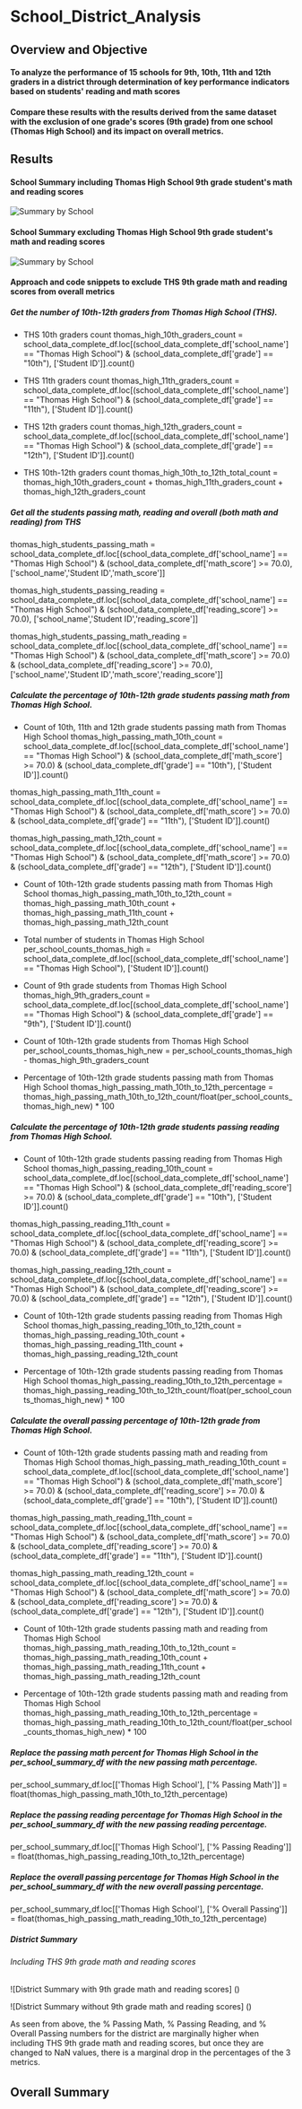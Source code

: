 # School_District_Analysis
## Overview and Objective
#### To analyze the performance of 15 schools for 9th, 10th, 11th and 12th graders in a district through determination of key performance indicators based on students' reading and math scores

#### Compare these results with the results derived from the same dataset with the exclusion of one grade's scores (9th grade) from one school (Thomas High School) and its impact on overall metrics. 

## Results
#### School Summary including Thomas High School 9th grade student's math and reading scores

![Summary by School]( )

#### School Summary excluding Thomas High School 9th grade student's math and reading scores

![Summary by School]( )

#### Approach and code snippets to exclude THS 9th grade math and reading scores from overall metrics

##### Get the number of 10th-12th graders from Thomas High School (THS).

 - THS 10th graders count
thomas_high_10th_graders_count = school_data_complete_df.loc[(school_data_complete_df['school_name'] == "Thomas High School") & (school_data_complete_df['grade'] == "10th"), ['Student ID']].count()

 - THS 11th graders count
thomas_high_11th_graders_count = school_data_complete_df.loc[(school_data_complete_df['school_name'] == "Thomas High School") & (school_data_complete_df['grade'] == "11th"), ['Student ID']].count()

 - THS 12th graders count
thomas_high_12th_graders_count = school_data_complete_df.loc[(school_data_complete_df['school_name'] == "Thomas High School") & (school_data_complete_df['grade'] == "12th"), ['Student ID']].count()

 - THS 10th-12th graders count
thomas_high_10th_to_12th_total_count = thomas_high_10th_graders_count + thomas_high_11th_graders_count + thomas_high_12th_graders_count

##### Get all the students passing math, reading and overall (both math and reading) from THS
thomas_high_students_passing_math = school_data_complete_df.loc[(school_data_complete_df['school_name'] == "Thomas High School") & (school_data_complete_df['math_score'] >= 70.0), ['school_name','Student ID','math_score']]

thomas_high_students_passing_reading = school_data_complete_df.loc[(school_data_complete_df['school_name'] == "Thomas High School") & (school_data_complete_df['reading_score'] >= 70.0), ['school_name','Student ID','reading_score']]

thomas_high_students_passing_math_reading = school_data_complete_df.loc[(school_data_complete_df['school_name'] == "Thomas High School") & (school_data_complete_df['math_score'] >= 70.0) & (school_data_complete_df['reading_score'] >= 70.0), ['school_name','Student ID','math_score','reading_score']]

##### Calculate the percentage of 10th-12th grade students passing math from Thomas High School. 

 - Count of 10th, 11th and 12th grade students passing math from Thomas High School
thomas_high_passing_math_10th_count = school_data_complete_df.loc[(school_data_complete_df['school_name'] == "Thomas High School") & (school_data_complete_df['math_score'] >= 70.0) & (school_data_complete_df['grade'] == "10th"), ['Student ID']].count()

thomas_high_passing_math_11th_count = school_data_complete_df.loc[(school_data_complete_df['school_name'] == "Thomas High School") & (school_data_complete_df['math_score'] >= 70.0) & (school_data_complete_df['grade'] == "11th"), ['Student ID']].count()

thomas_high_passing_math_12th_count = school_data_complete_df.loc[(school_data_complete_df['school_name'] == "Thomas High School") & (school_data_complete_df['math_score'] >= 70.0) & (school_data_complete_df['grade'] == "12th"), ['Student ID']].count()

 - Count of 10th-12th grade students passing math from Thomas High School
thomas_high_passing_math_10th_to_12th_count = thomas_high_passing_math_10th_count + thomas_high_passing_math_11th_count + thomas_high_passing_math_12th_count

 - Total number of students in Thomas High School
per_school_counts_thomas_high = school_data_complete_df.loc[(school_data_complete_df['school_name'] == "Thomas High School"), ['Student ID']].count()

 - Count of 9th grade students from Thomas High School
thomas_high_9th_graders_count = school_data_complete_df.loc[(school_data_complete_df['school_name'] == "Thomas High School") & (school_data_complete_df['grade'] == "9th"), ['Student ID']].count()

 - Count of 10th-12th grade students from Thomas High School
per_school_counts_thomas_high_new = per_school_counts_thomas_high - thomas_high_9th_graders_count

 - Percentage of 10th-12th grade students passing math from Thomas High School
thomas_high_passing_math_10th_to_12th_percentage = thomas_high_passing_math_10th_to_12th_count/float(per_school_counts_thomas_high_new) * 100

##### Calculate the percentage of 10th-12th grade students passing reading from Thomas High School. 

 - Count of 10th-12th grade students passing reading from Thomas High School
thomas_high_passing_reading_10th_count = school_data_complete_df.loc[(school_data_complete_df['school_name'] == "Thomas High School") & (school_data_complete_df['reading_score'] >= 70.0) & (school_data_complete_df['grade'] == "10th"), ['Student ID']].count()

thomas_high_passing_reading_11th_count = school_data_complete_df.loc[(school_data_complete_df['school_name'] == "Thomas High School") & (school_data_complete_df['reading_score'] >= 70.0) & (school_data_complete_df['grade'] == "11th"), ['Student ID']].count()

thomas_high_passing_reading_12th_count = school_data_complete_df.loc[(school_data_complete_df['school_name'] == "Thomas High School") & (school_data_complete_df['reading_score'] >= 70.0) & (school_data_complete_df['grade'] == "12th"), ['Student ID']].count()

 - Count of 10th-12th grade students passing reading from Thomas High School
thomas_high_passing_reading_10th_to_12th_count = thomas_high_passing_reading_10th_count + thomas_high_passing_reading_11th_count + thomas_high_passing_reading_12th_count

 - Percentage of 10th-12th grade students passing reading from Thomas High School
thomas_high_passing_reading_10th_to_12th_percentage = thomas_high_passing_reading_10th_to_12th_count/float(per_school_counts_thomas_high_new) * 100

##### Calculate the overall passing percentage of 10th-12th grade from Thomas High School. 

 - Count of 10th-12th grade students passing math and reading from Thomas High School
thomas_high_passing_math_reading_10th_count = school_data_complete_df.loc[(school_data_complete_df['school_name'] == "Thomas High School") & (school_data_complete_df['math_score'] >= 70.0) & (school_data_complete_df['reading_score'] >= 70.0) & (school_data_complete_df['grade'] == "10th"), ['Student ID']].count()

thomas_high_passing_math_reading_11th_count = school_data_complete_df.loc[(school_data_complete_df['school_name'] == "Thomas High School") & (school_data_complete_df['math_score'] >= 70.0) & (school_data_complete_df['reading_score'] >= 70.0) & (school_data_complete_df['grade'] == "11th"), ['Student ID']].count()

thomas_high_passing_math_reading_12th_count = school_data_complete_df.loc[(school_data_complete_df['school_name'] == "Thomas High School") & (school_data_complete_df['math_score'] >= 70.0) & (school_data_complete_df['reading_score'] >= 70.0) & (school_data_complete_df['grade'] == "12th"), ['Student ID']].count()

- Count of 10th-12th grade students passing math and reading from Thomas High School
thomas_high_passing_math_reading_10th_to_12th_count = thomas_high_passing_math_reading_10th_count + thomas_high_passing_math_reading_11th_count + thomas_high_passing_math_reading_12th_count

- Percentage of 10th-12th grade students passing math and reading from Thomas High School
thomas_high_passing_math_reading_10th_to_12th_percentage = thomas_high_passing_math_reading_10th_to_12th_count/float(per_school_counts_thomas_high_new) * 100

##### Replace the passing math percent for Thomas High School in the per_school_summary_df with the new passing math percentage.
per_school_summary_df.loc[['Thomas High School'], ['% Passing Math']] = float(thomas_high_passing_math_10th_to_12th_percentage) 

##### Replace the passing reading percentage for Thomas High School in the per_school_summary_df with the new passing reading percentage.
per_school_summary_df.loc[['Thomas High School'], ['% Passing Reading']] = float(thomas_high_passing_reading_10th_to_12th_percentage) 

##### Replace the overall passing percentage for Thomas High School in the per_school_summary_df with the new overall passing percentage.
per_school_summary_df.loc[['Thomas High School'], ['% Overall Passing']] = float(thomas_high_passing_math_reading_10th_to_12th_percentage)

##### District Summary
###### Including THS 9th grade math and reading scores

![District Summary with 9th grade math and reading scores] ()

![District Summary without 9th grade math and reading scores] ()

As seen from above, the % Passing Math, % Passing Reading, and % Overall Passing numbers for the district are marginally higher when including THS 9th grade math and reading scores, but once they are changed to NaN values, there is a marginal drop in the percentages of the 3 metrics.

###### 

## Overall Summary
